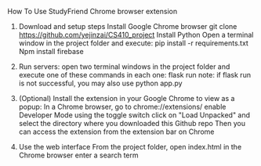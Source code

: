 How To Use StudyFriend Chrome browser extension

1.  Download and setup steps
    Install Google Chrome browser 
    git clone https://github.com/yejinzai/CS410_project 
    Install Python
    Open a terminal window in the project folder and execute:
        pip install -r requirements.txt
        Npm install firebase

2. Run servers:
    open two terminal windows in the project folder and execute one of these commands in each one:
        flask run
           note: if flask run is not successful, you may also use
            python app.py
  
3. (Optional) Install the extension in your Google Chrome to view as a popup:
    In a Chrome browser, go to chrome://extensions/
    enable Developer Mode using the toggle switch
    click on "Load Unpacked" and select the directory where you downloaded this Github repo
    Then you can access the extension from the extension bar on Chrome

4. Use the web interface 
    From the project folder, open index.html in the Chrome browser
    enter a search term


